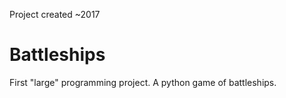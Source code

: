 Project created ~2017

# Battleships 
First "large" programming project. A python game of battleships.

